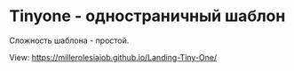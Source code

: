 # Tinyone - одностраничный шаблон

Сложность шаблона - простой.

View: 
https://millerolesiajob.github.io/Landing-Tiny-One/
